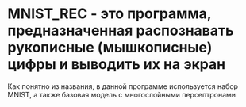 #  MNIST_REC - это программа, предназначенная распознавать рукописные (мышкописные) цифры и выводить их на экран
Как понятно из названия, в данной программе используется набор MNIST, а также базовая модель с многослойными персептронами
